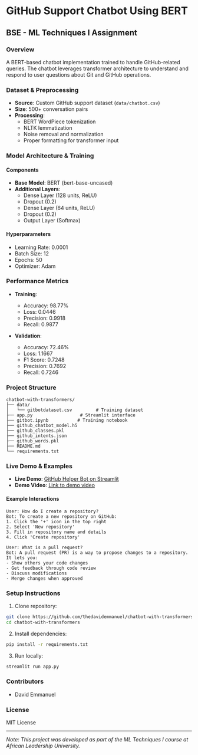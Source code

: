 # GitHub Support Chatbot Using BERT

## BSE - ML Techniques I Assignment

### Overview

A BERT-based chatbot implementation trained to handle GitHub-related queries. The chatbot leverages transformer architecture to understand and respond to user questions about Git and GitHub operations.

### Dataset & Preprocessing

- **Source**: Custom GitHub support dataset (`data/chatbot.csv`)
- **Size**: 500+ conversation pairs
- **Processing**:
  - BERT WordPiece tokenization
  - NLTK lemmatization
  - Noise removal and normalization
  - Proper formatting for transformer input

### Model Architecture & Training

#### Components

- **Base Model**: BERT (bert-base-uncased)
- **Additional Layers**:
  - Dense Layer (128 units, ReLU)
  - Dropout (0.2)
  - Dense Layer (64 units, ReLU)
  - Dropout (0.2)
  - Output Layer (Softmax)

#### Hyperparameters

- Learning Rate: 0.0001
- Batch Size: 12
- Epochs: 50
- Optimizer: Adam

### Performance Metrics

- **Training**:

  - Accuracy: 98.77%
  - Loss: 0.0446
  - Precision: 0.9918
  - Recall: 0.9877

- **Validation**:
  - Accuracy: 72.46%
  - Loss: 1.1667
  - F1 Score: 0.7248
  - Precision: 0.7692
  - Recall: 0.7246

### Project Structure

```
chatbot-with-transformers/
├── data/
│   └── gitbotdataset.csv         # Training dataset
├── app.py                  # Streamlit interface
├── gitbot.ipynb           # Training notebook
├── github_chatbot_model.h5
├── github_classes.pkl
├── github_intents.json
├── github_words.pkl
├── README.md
└── requirements.txt
```

### Live Demo & Examples

- **Live Demo**: [GitHub Helper Bot on Streamlit](https://chatbot-with-transformers.streamlit.app/)
- **Demo Video**: [Link to demo video](https://www.loom.com/share/979d2fd225c9424e97530482f675ca4f?sid=6ad974f6-cc34-4c6c-b349-eb2e78e50d33)

#### Example Interactions

```
User: How do I create a repository?
Bot: To create a new repository on GitHub:
1. Click the '+' icon in the top right
2. Select 'New repository'
3. Fill in repository name and details
4. Click 'Create repository'

User: What is a pull request?
Bot: A pull request (PR) is a way to propose changes to a repository. It lets you:
- Show others your code changes
- Get feedback through code review
- Discuss modifications
- Merge changes when approved
```

### Setup Instructions

1. Clone repository:

```bash
git clone https://github.com/thedavidemmanuel/chatbot-with-transformers.git
cd chatbot-with-transformers
```

2. Install dependencies:

```bash
pip install -r requirements.txt
```

3. Run locally:

```bash
streamlit run app.py
```

### Contributors

- David Emmanuel

### License

MIT License

---

_Note: This project was developed as part of the ML Techniques I course at African Leadership University._

```

```
